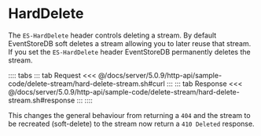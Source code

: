 # HardDelete

The `ES-HardDelete` header controls deleting a stream. By default EventStoreDB soft deletes a stream allowing you to later reuse that stream. If you set the `ES-HardDelete` header EventStoreDB permanently deletes the stream.

:::: tabs
::: tab Request
<<< @/docs/server/5.0.9/http-api/sample-code/delete-stream/hard-delete-stream.sh#curl
:::
::: tab Response
<<< @/docs/server/5.0.9/http-api/sample-code/delete-stream/hard-delete-stream.sh#response
:::
::::

This changes the general behaviour from returning a `404` and the stream to be recreated (soft-delete) to the stream now return a `410 Deleted` response.
